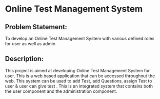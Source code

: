 # Online Test Management System

## Problem Statement: 
To develop an Online Test Management System with various defined roles for user as well as admin.

## Description:
This project is aimed at developing Online Test Management System for user. This is a web based application that can be accessed throughout the web. This system can be used to add Test, add Questions, assign Test to user & user can give test . This is an integrated system that contains both the user component and the administration component.

